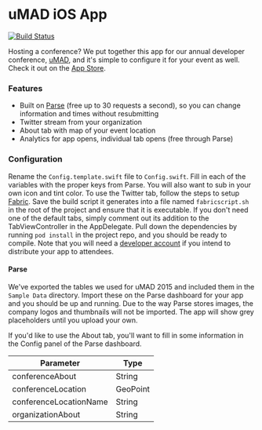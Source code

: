 # uMAD iOS App

[![Build Status](http://img.shields.io/travis/utcsmad/uMAD-iOS/master.svg?style=flat)](https://travis-ci.org/utcsmad/uMAD-iOS)

Hosting a conference? We put together this app for our annual developer conference, [uMAD](http://umad.me), and it's simple to configure it for your event as well. Check it out on the [App Store](https://itunes.apple.com/us/app/umad-university-of-mad/id964728751?mt=8&ign-mpt=uo%3D4).

### Features

* Built on [Parse](http://parse.com) (free up to 30 requests a second), so you can change information and times without resubmitting
* Twitter stream from your organization
* About tab with map of your event location
* Analytics for app opens, individual tab opens (free through Parse)

### Configuration

Rename the `Config.template.swift` file to `Config.swift`. Fill in each of the variables with the proper keys from Parse. You will also want to sub in your own icon and tint color. To use the Twitter tab, follow the steps to setup [Fabric](https://fabric.io/dashboard). Save the build script it generates into a file named `fabricscript.sh` in the root of the project and ensure that it is executable. If you don't need one of the default tabs, simply comment out its addition to the TabViewController in the AppDelegate. Pull down the dependencies by running `pod install` in the project repo, and you should be ready to compile. Note that you will need a [developer account](https://developer.apple.com/programs/ios/) if you intend to distribute your app to attendees.

#### Parse

We've exported the tables we used for uMAD 2015 and included them in the `Sample Data` directory. Import these on the Parse dashboard for your app and you should be up and running. Due to the way Parse stores images, the company logos and thumbnails will not be imported. The app will show grey placeholders until you upload your own.

If you'd like to use the About tab, you'll want to fill in some information in the Config panel of the Parse dashboard. 

Parameter               | Type
-----------------|------
conferenceAbout         | String
conferenceLocation      | GeoPoint
conferenceLocationName | String
organizationAbout       | String

